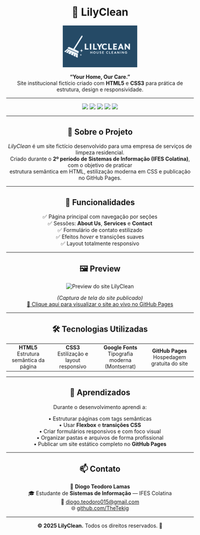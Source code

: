 <h1 align="center">🌸 LilyClean</h1>

<p align="center">
  <img src="img/logo.png" alt="Logo LilyClean" width="200px">
</p>

<p align="center">
  <b>“Your Home, Our Care.”</b><br>
  Site institucional fictício criado com <b>HTML5</b> e <b>CSS3</b> para prática de estrutura, design e responsividade.
</p>

---

<p align="center">
  <img src="https://img.shields.io/badge/status-finished-brightgreen?style=for-the-badge">
  <img src="https://img.shields.io/badge/HTML5-E34F26?style=for-the-badge&logo=html5&logoColor=white">
  <img src="https://img.shields.io/badge/CSS3-1572B6?style=for-the-badge&logo=css3&logoColor=white">
  <img src="https://img.shields.io/badge/Responsive-Yes-brightgreen?style=for-the-badge">
  <img src="https://img.shields.io/badge/Made%20with-%F0%9F%92%99-blue?style=for-the-badge">
</p>

---

<h2 align="center">🧹 Sobre o Projeto</h2>

<p align="center">
  <i>LilyClean</i> é um site fictício desenvolvido para uma empresa de serviços de limpeza residencial.<br>
  Criado durante o <b>2º período de Sistemas de Informação (IFES Colatina)</b>, com o objetivo de praticar<br>
  estrutura semântica em HTML, estilização moderna em CSS e publicação no GitHub Pages.
</p>

---

<h2 align="center">🚀 Funcionalidades</h2>

<p align="center">
  ✅ Página principal com navegação por seções<br>
  ✅ Sessões: <b>About Us</b>, <b>Services</b> e <b>Contact</b><br>
  ✅ Formulário de contato estilizado<br>
  ✅ Efeitos <i>hover</i> e transições suaves<br>
  ✅ Layout totalmente responsivo
</p>

---

<h2 align="center">🖼️ Preview</h2>

<p align="center">
  <img src="img/screenshot.png" alt="Preview do site LilyClean" width="800px">
</p>

<p align="center">
  <i>(Captura de tela do site publicado)</i><br>
  <a href="https://seuusuario.github.io/lilyclean-website" target="_blank">
    🔗 Clique aqui para visualizar o site ao vivo no GitHub Pages
  </a>
</p>

---

<h2 align="center">🛠️ Tecnologias Utilizadas</h2>

<table align="center">
  <tr>
    <td align="center"><b>HTML5</b><br>Estrutura semântica da página</td>
    <td align="center"><b>CSS3</b><br>Estilização e layout responsivo</td>
    <td align="center"><b>Google Fonts</b><br>Tipografia moderna (Montserrat)</td>
    <td align="center"><b>GitHub Pages</b><br>Hospedagem gratuita do site</td>
  </tr>
</table>

---

<h2 align="center">🧠 Aprendizados</h2>

<p align="center">
  Durante o desenvolvimento aprendi a:
</p>

<p align="center">
  • Estruturar páginas com tags semânticas <br>
  • Usar <b>Flexbox</b> e <b>transições CSS</b> <br>
  • Criar formulários responsivos e com foco visual <br>
  • Organizar pastas e arquivos de forma profissional <br>
  • Publicar um site estático completo no <b>GitHub Pages</b>
</p>

---

<h2 align="center">📫 Contato</h2>

<p align="center">
  👤 <b>Diogo Teodoro Lamas</b><br>
  🎓 Estudante de <b>Sistemas de Informação</b> — IFES Colatina<br>
  📧 <a href="mailto:diogo.teodoro015@gmail.com">diogo.teodoro015@gmail.com</a><br>
  🌐 <a href="https://github.com/TheTekig">github.com/TheTekig</a>
</p>

---

<p align="center">
  <b>© 2025 LilyClean.</b> Todos os direitos reservados. 🌿
</p>
